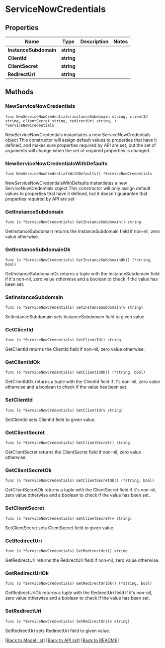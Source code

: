 # ServiceNowCredentials

## Properties

Name | Type | Description | Notes
------------ | ------------- | ------------- | -------------
**InstanceSubdomain** | **string** |  | 
**ClientId** | **string** |  | 
**ClientSecret** | **string** |  | 
**RedirectUri** | **string** |  | 

## Methods

### NewServiceNowCredentials

`func NewServiceNowCredentials(instanceSubdomain string, clientId string, clientSecret string, redirectUri string, ) *ServiceNowCredentials`

NewServiceNowCredentials instantiates a new ServiceNowCredentials object
This constructor will assign default values to properties that have it defined,
and makes sure properties required by API are set, but the set of arguments
will change when the set of required properties is changed

### NewServiceNowCredentialsWithDefaults

`func NewServiceNowCredentialsWithDefaults() *ServiceNowCredentials`

NewServiceNowCredentialsWithDefaults instantiates a new ServiceNowCredentials object
This constructor will only assign default values to properties that have it defined,
but it doesn't guarantee that properties required by API are set

### GetInstanceSubdomain

`func (o *ServiceNowCredentials) GetInstanceSubdomain() string`

GetInstanceSubdomain returns the InstanceSubdomain field if non-nil, zero value otherwise.

### GetInstanceSubdomainOk

`func (o *ServiceNowCredentials) GetInstanceSubdomainOk() (*string, bool)`

GetInstanceSubdomainOk returns a tuple with the InstanceSubdomain field if it's non-nil, zero value otherwise
and a boolean to check if the value has been set.

### SetInstanceSubdomain

`func (o *ServiceNowCredentials) SetInstanceSubdomain(v string)`

SetInstanceSubdomain sets InstanceSubdomain field to given value.


### GetClientId

`func (o *ServiceNowCredentials) GetClientId() string`

GetClientId returns the ClientId field if non-nil, zero value otherwise.

### GetClientIdOk

`func (o *ServiceNowCredentials) GetClientIdOk() (*string, bool)`

GetClientIdOk returns a tuple with the ClientId field if it's non-nil, zero value otherwise
and a boolean to check if the value has been set.

### SetClientId

`func (o *ServiceNowCredentials) SetClientId(v string)`

SetClientId sets ClientId field to given value.


### GetClientSecret

`func (o *ServiceNowCredentials) GetClientSecret() string`

GetClientSecret returns the ClientSecret field if non-nil, zero value otherwise.

### GetClientSecretOk

`func (o *ServiceNowCredentials) GetClientSecretOk() (*string, bool)`

GetClientSecretOk returns a tuple with the ClientSecret field if it's non-nil, zero value otherwise
and a boolean to check if the value has been set.

### SetClientSecret

`func (o *ServiceNowCredentials) SetClientSecret(v string)`

SetClientSecret sets ClientSecret field to given value.


### GetRedirectUri

`func (o *ServiceNowCredentials) GetRedirectUri() string`

GetRedirectUri returns the RedirectUri field if non-nil, zero value otherwise.

### GetRedirectUriOk

`func (o *ServiceNowCredentials) GetRedirectUriOk() (*string, bool)`

GetRedirectUriOk returns a tuple with the RedirectUri field if it's non-nil, zero value otherwise
and a boolean to check if the value has been set.

### SetRedirectUri

`func (o *ServiceNowCredentials) SetRedirectUri(v string)`

SetRedirectUri sets RedirectUri field to given value.



[[Back to Model list]](../README.md#documentation-for-models) [[Back to API list]](../README.md#documentation-for-api-endpoints) [[Back to README]](../README.md)


